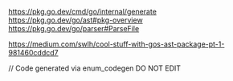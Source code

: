 
https://pkg.go.dev/cmd/go/internal/generate
https://pkg.go.dev/go/ast#pkg-overview
https://pkg.go.dev/go/parser#ParseFile

https://medium.com/swlh/cool-stuff-with-gos-ast-package-pt-1-981460cddcd7

// Code generated via enum_codegen DO NOT EDIT